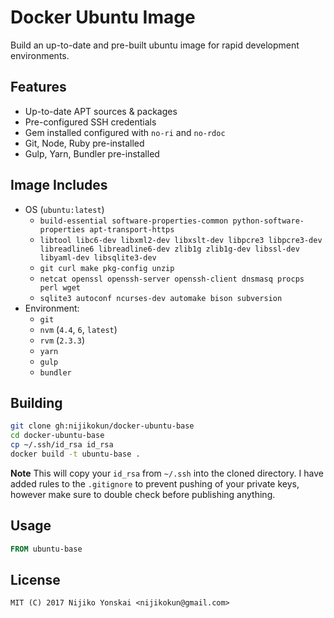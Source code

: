 # Docker Ubuntu Image

Build an up-to-date and pre-built ubuntu image for rapid development environments.

## Features

- Up-to-date APT sources & packages
- Pre-configured SSH credentials
- Gem installed configured with `no-ri` and `no-rdoc`
- Git, Node, Ruby pre-installed
- Gulp, Yarn, Bundler pre-installed

## Image Includes

- OS (`ubuntu:latest`)
  - `build-essential software-properties-common python-software-properties apt-transport-https`
  - `libtool libc6-dev libxml2-dev libxslt-dev libpcre3 libpcre3-dev libreadline6 libreadline6-dev zlib1g zlib1g-dev libssl-dev libyaml-dev libsqlite3-dev `
  - `git curl make pkg-config unzip`
  - `netcat openssl openssh-server openssh-client dnsmasq procps perl wget`
  - `sqlite3 autoconf ncurses-dev automake bison subversion`
- Environment:
  - `git`
  - `nvm` (`4.4`, `6`, `latest`)
  - `rvm` (`2.3.3`)
  - `yarn`
  - `gulp`
  - `bundler`

## Building

```sh
git clone gh:nijikokun/docker-ubuntu-base
cd docker-ubuntu-base
cp ~/.ssh/id_rsa id_rsa
docker build -t ubuntu-base .
```

**Note** This will copy your `id_rsa` from `~/.ssh` into the cloned directory. I have added rules to the `.gitignore` to prevent 
pushing of your private keys, however make sure to double check before publishing anything.

## Usage

```dockerfile
FROM ubuntu-base
```

## License

```
MIT (C) 2017 Nijiko Yonskai <nijikokun@gmail.com>
```
